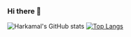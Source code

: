 ### Hi there 👋

<!--
**hsinghkalsi/hsinghkalsi** is a ✨ _special_ ✨ repository because its `README.md` (this file) appears on your GitHub profile.

Here are some ideas to get you started:

- 🔭 I’m currently working on ...
- 🌱 I’m currently learning ...
- 👯 I’m looking to collaborate on ...
- 🤔 I’m looking for help with ...
- 💬 Ask me about ...
- 📫 How to reach me: ...
- 😄 Pronouns: ...
- ⚡ Fun fact: ...
-->

![Harkamal's GitHub stats](https://github-readme-stats.vercel.app/api?username=hsinghkalsi&count_private=true&show_icons=true&&theme=radical)
[![Top Langs](https://github-readme-stats.vercel.app/api/top-langs/?username=hsinghkalsi&langs_count=8)](https://github.com/anuraghazra/github-readme-stats)


